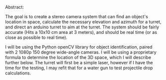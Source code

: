 Abstract:

The goal is to create a stereo camera system that can find an object's location in space, calculate the necessary elevation and azimuth for a turret, and direct an arduino turret to aim at the turret. The system should be fairly accurate (Hits a 10x10 cm area at 3 meters), and should be real time (or as close as possible to real time).

I will be using the Python openCV library for object identification, paired with 2 1080p 150 degree wide-angle cameras. I will be using a proprietary formula to determine the location of the 3D space, which I will describe further below. The turret will first be a simple laser, however if I have the time for the testing, I may refit that for a water gun to test projectile drop calculations. 
